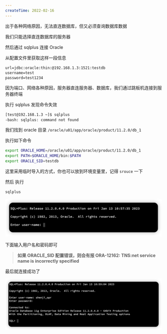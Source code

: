 ```yaml
---
createTime: 2022-02-16
---
```


出于各种网络原因，无法直连数据库，但又必须查询数据库数据

我们只能选择直连数据库的服务器

然后通过 sqlplus 连接 Oracle

从配置文件里获取这样一段信息

```properties
url=jdbc:oracle:thin:@192.168.1.3:1521:testdb
username=test
password=test1234
```

因为端口、网络各种原因，服务器直连服务器、数据库，我们通过跳板机连接到服务器终端

执行 sqlplus 发现命令失效

```sh
[test@192.168.1.3 ~]$ sqlplus
-bash: sqlplus: command not found
```

我们找到 oracle 目录 `/oracle/u01/app/oracle/product/11.2.0/db_1`

执行如下命令

```sh
export ORACLE_HOME=/oracle/u01/app/oracle/product/11.2.0/db_1
export PATH=$ORACLE_HOME/bin:$PATH
export ORACLE_SID=testdb
```

这里采用临时导入的方式，你也可以放到环境变量里，记得 `srouce` 一下

然后 执行

```sh
sqlplus
```


![](images/image-20230113105907549.png)

下面输入用户名和密码即可

> **如果 ORACLE_SID 配置错误，则会有报 ORA-12162: TNS:net service name is incorrectly specified**

最后就连接成功了

![](images/image-20230113110044250.png)